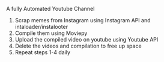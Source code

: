 A fully Automated Youtube Channel 

1. Scrap memes from Instagram using Instagram API and intaloader/instalooter
2. Compile them using Moviepy
3. Upload the compiled video on youtube using Youtube API
4. Delete the videos and compilation to free up space
5. Repeat steps 1-4 daily
